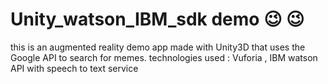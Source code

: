 # Unity_watson_IBM_sdk demo :wink:  :wink:


this is an augmented reality demo app made with Unity3D that uses the Google API to search for memes. 
technologies used : Vuforia , IBM watson API with speech to text service
